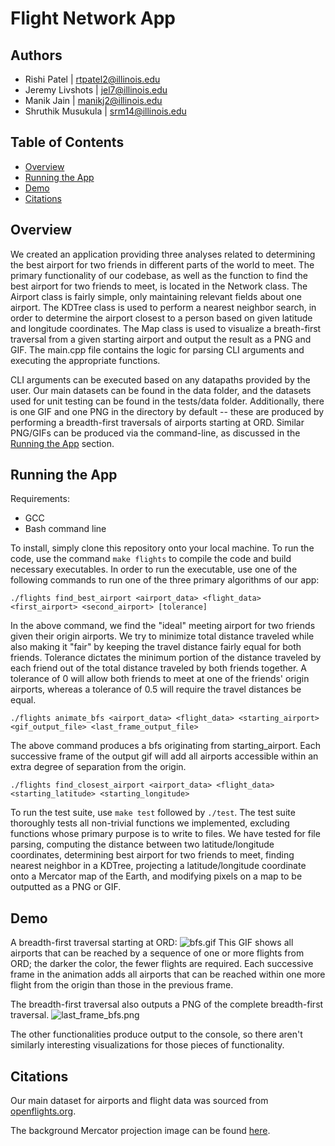 # Flight Network App


## Authors
- Rishi Patel | rtpatel2@illinois.edu
- Jeremy Livshots | jel7@illinois.edu
- Manik Jain | manikj2@illinois.edu
- Shruthik Musukula | srm14@illinois.edu

## Table of Contents
- [Overview](#overview)
- [Running the App](#running-the-app)
- [Demo](#demo)
- [Citations](#citations)

## Overview
We created an application providing three analyses related to determining the best airport for two friends in different parts of the world to meet. The primary functionality of our codebase, as well as the function to find the best airport for two friends to meet, is located in the Network class. The Airport class is fairly simple, only maintaining relevant fields about one airport. The KDTree class is used to perform a nearest neighbor search, in order to determine the airport closest to a person based on given latitude and longitude coordinates. The Map class is used to visualize a breath-first traversal from a given starting airport and output the result as a PNG and GIF. The main.cpp file contains the logic for parsing CLI arguments and executing the appropriate functions.

CLI arguments can be executed based on any datapaths provided by the user. Our main datasets can be found in the data folder, and the datasets used for unit testing can be found in the tests/data folder. Additionally, there is one GIF and one PNG in the directory by default -- these are produced by performing a breadth-first traversals of airports starting at ORD. Similar PNG/GIFs can be produced via the command-line, as discussed in the [Running the App](#running-the-app) section.

## Running the App
Requirements:
- GCC
- Bash command line

To install, simply clone this repository onto your local machine. To run the code, use the command `make flights` to compile the code and build necessary executables. In order to run the executable, use one of the following commands to run one of the three primary algorithms of our app:

```
./flights find_best_airport <airport_data> <flight_data> <first_airport> <second_airport> [tolerance]
```
In the above command, we find the "ideal" meeting airport for two friends given their origin airports. We try to minimize total distance traveled while also making it "fair"
by keeping the travel distance fairly equal for both friends. Tolerance dictates the minimum portion of the distance traveled by each friend out of the total distance traveled by both friends together. A tolerance of 0 will allow both friends to meet at one of the friends' origin airports, whereas a tolerance of 0.5 will require the travel distances be equal.

```
./flights animate_bfs <airport_data> <flight_data> <starting_airport> <gif_output_file> <last_frame_output_file>
```
The above command produces a bfs originating from starting_airport. Each successive frame of the output gif will add all airports accessible within an extra degree of separation from the origin.

```
./flights find_closest_airport <airport_data> <flight_data> <starting_latitude> <starting_longitude>
```

To run the test suite, use `make test` followed by `./test`. The test suite thoroughly tests all non-trivial functions we implemented, excluding functions whose primary purpose is to write to files. We have tested for file parsing, computing the distance between two latitude/longitude coordinates, determining best airport for two friends to meet, finding nearest neighbor in a KDTree, projecting a latitude/longitude coordinate onto a Mercator map of the Earth, and modifying pixels on a map to be outputted as a PNG or GIF.

## Demo

A breadth-first traversal starting at ORD:
![bfs.gif](https://i.imgur.com/WnhFmdD.gif)
This GIF shows all airports that can be reached by a sequence of one or more flights from ORD; the darker the color, the fewer flights are required. Each successive frame in the 
animation adds all airports that can be reached within one more flight from the origin than those in the previous frame.

The breadth-first traversal also outputs a PNG of the complete breadth-first traversal.
![last_frame_bfs.png](https://i.gyazo.com/7257efa7296c5f13249781253f093874.jpg)

The other functionalities produce output to the console, so there aren't similarly interesting visualizations for those pieces of functionality.

## Citations

Our main dataset for airports and flight data was sourced from [openflights.org](https://openflights.org/).

The background Mercator projection image can be found [here](https://upload.wikimedia.org/wikipedia/commons/thumb/7/73/Mercator_projection_Square.JPG/1200px-Mercator_projection_Square.JPG).
